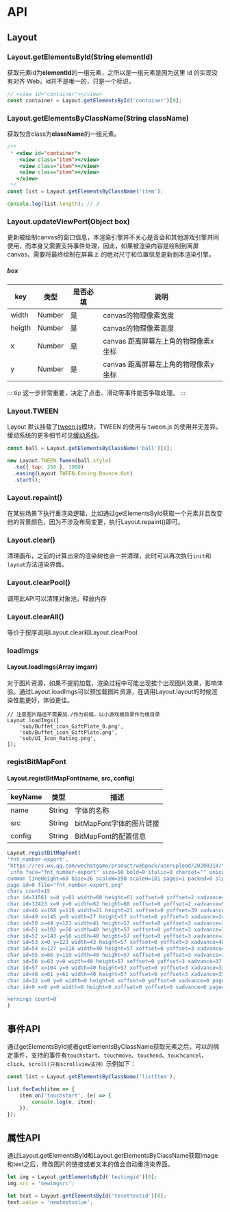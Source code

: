 # API

## Layout

### Layout.getElementsById(String elementId)
获取元素id为**elementId**的一组元素，之所以是一组元素是因为这里 id 的实现没有对齐 Web，id并不是唯一的，只是一个标识。
```js
// <view id="container"></view>
const container = Layout.getElementsById('container')[0];
```

### Layout.getElementsByClassName(String className)
获取包含class为**className**的一组元素。

```js
/**
 * <view id="container">
    <view class="item"></view>
    <view class="item"></view>
    <view class="item"></view>
   </view>
 */
const list = Layout.getElementsByClassName('item');

console.log(list.length); // 3
```

### Layout.updateViewPort(Object box)
更新被绘制canvas的窗口信息，本渲染引擎并不关心是否会和其他游戏引擎共同使用，而本身又需要支持事件处理，因此，如果被渲染内容是绘制到离屏canvas，需要将最终绘制在屏幕上
的绝对尺寸和位置信息更新到本渲染引擎。

##### box
|      key |  类型  | 是否必填 |          说明          |
|----------------|--------|--------|------------------------|
| width | Number |  是   | canvas的物理像素宽度|
| heigth | Number |  是   | canvas的物理像素高度|
| x | Number |  是   | canvas 距离屏幕左上角的物理像素x坐标|
| y | Number |  是   | canvas 距离屏幕左上角的物理像素y坐标|

::: tip
这一步非常重要，决定了点击、滑动等事件能否争取处理。
:::

### Layout.TWEEN
Layout 默认挂载了[tween.js](https://github.com/tweenjs/tween.js/)模块，TWEEN 的使用与 tween.js 的使用并无差异。
缓动系统的更多细节可见[缓动系统](/api/tween.html)。
```js
const ball = Layout.getElementsByClassName('ball')[0];

new Layout.TWEEN.Tween(ball.style)
  .to({ top: 250 }, 1000)
  .easing(Layout.TWEEN.Easing.Bounce.Out)
  .start();
```


### Layout.repaint()
在某些场景下执行重渲染逻辑，比如通过getElementsById获取一个元素并且改变他的背景颜色，因为不涉及布局变更，执行Layout.repaint()即可。

### Layout.clear()
清理画布，之前的计算出来的渲染树也会一并清理，此时可以再次执行`init`和`layout`方法渲染界面。

### Layout.clearPool()
调用此API可以清理对象池，释放内存

### Layout.clearAll()
等价于按序调用Layout.clear和Layout.clearPool.

### loadImgs
#### Layout.loadImgs(Array imgarr)
对于图片资源，如果不提前加载，渲染过程中可能出现挨个出现图片效果，影响体验。通过Layout.loadImgs可以预加载图片资源，在调用Layout.layout的时候渲染性能更好，体验更佳。
```
// 注意图片路径不需要加./作为前缀，以小游戏根目录作为根目录
Layout.loadImgs([
    'sub/Buffet_icon_GiftPlate_0.png',
    'sub/Buffet_icon_GiftPlate.png',
    'sub/UI_Icon_Rating.png',
]);
```

### registBitMapFont

#### Layout.registBitMapFont(name, src, config)

| keyName  | 类型     |  描述    |
|----------|----------| ---------|
| name| String| 字体的名称|
| src| String| bitMapFont字体的图片链接|
| config| String| BitMapFont的配置信息|

``` js
Layout.registBitMapFont(
'fnt_number-export',
'https://res.wx.qq.com/wechatgame/product/webpack/userupload/20200314/fnt_number-export.png',
`info face="fnt_number-export" size=50 bold=0 italic=0 charset="" unicode=0 stretchH=100 smooth=1 aa=1 padding=0,0,0,0 spacing=1,1
common lineHeight=60 base=26 scaleW=190 scaleH=181 pages=1 packed=0 alphaChnl=1 redChnl=0 greenChnl=0 blueChnl=0
page id=0 file="fnt_number-export.png"
chars count=15
char id=31561 x=0 y=61 width=60 height=61 xoffset=0 yoffset=2 xadvance=57 page=0 chnl=0 letter="等"
char id=32423 x=0 y=0 width=62 height=60 xoffset=0 yoffset=2 xadvance=59 page=0 chnl=0 letter="级"
char id=46 x=168 y=116 width=21 height=21 xoffset=0 yoffset=39 xadvance=18 page=0 chnl=0 letter="."
char id=49 x=145 y=0 width=27 height=57 xoffset=0 yoffset=3 xadvance=24 page=0 chnl=0 letter="1"
char id=50 x=44 y=123 width=41 height=57 xoffset=0 yoffset=3 xadvance=38 page=0 chnl=0 letter="2"
char id=51 x=102 y=58 width=40 height=57 xoffset=0 yoffset=3 xadvance=37 page=0 chnl=0 letter="3"
char id=52 x=143 y=58 width=40 height=57 xoffset=0 yoffset=3 xadvance=37 page=0 chnl=0 letter="4"
char id=53 x=0 y=123 width=43 height=57 xoffset=0 yoffset=3 xadvance=40 page=0 chnl=0 letter="5"
char id=54 x=127 y=116 width=40 height=57 xoffset=0 yoffset=3 xadvance=37 page=0 chnl=0 letter="6"
char id=55 x=86 y=119 width=40 height=57 xoffset=0 yoffset=3 xadvance=37 page=0 chnl=0 letter="7"
char id=56 x=63 y=0 width=40 height=57 xoffset=0 yoffset=3 xadvance=37 page=0 chnl=0 letter="8"
char id=57 x=104 y=0 width=40 height=57 xoffset=0 yoffset=3 xadvance=37 page=0 chnl=0 letter="9"
char id=48 x=61 y=61 width=40 height=57 xoffset=0 yoffset=3 xadvance=37 page=0 chnl=0 letter="0"
char id=32 x=0 y=0 width=0 height=0 xoffset=0 yoffset=0 xadvance=0 page=0 chnl=0 letter=" "
char id=9 x=0 y=0 width=0 height=0 xoffset=0 yoffset=0 xadvance=0 page=0 chnl=0 letter="	"

kernings count=0`
)

```

## 事件API
通过getElementsById或者getElementsByClassName获取元素之后，可以的绑定事件，支持的事件有`touchstart`、`touchmove`、`touchend`、`touchcancel`、`click`、`scroll(只有scrollview支持）`示例如下：
``` js
const list = Layout.getElementsByClassName('listItem');

list.forEach(item => {
    item.on('touchstart', (e) => {
        console.log(e, item);
    });
});
```

## 属性API
通过Layout.getElementsById和Layout.getElementsByClassName获取image和text之后，修改图片的链接或者文本的值会自动重渲染界面。
``` js
let img = Layout.getElementsById('testimgid')[0];
img.src = 'newimgsrc';

let text = Layout.getElementsById('tesettextid')[0];
text.value = 'newtextvalue';
```

